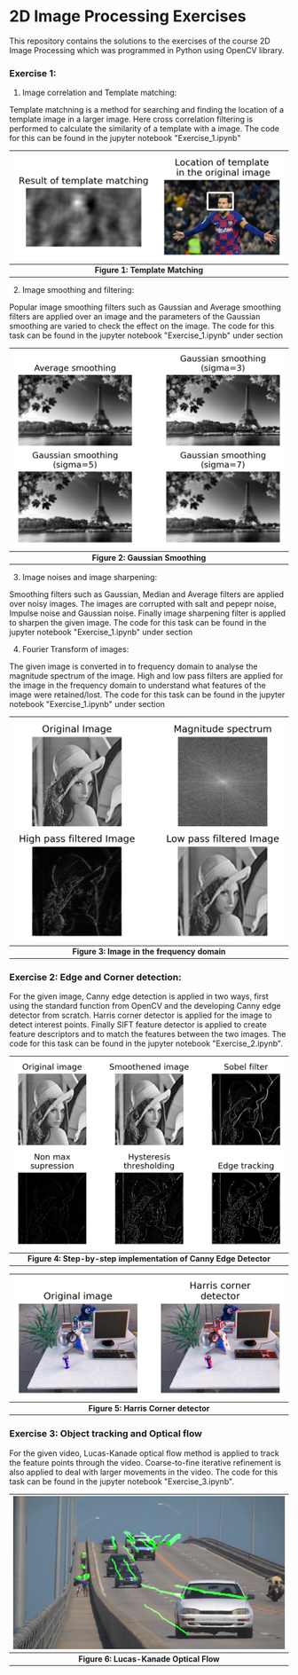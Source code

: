 # 2D Image Processing Exercises
This repository contains the solutions to the exercises of the course 2D Image Processing which was programmed in Python using OpenCV library.

### Exercise 1: 

1. Image correlation and Template matching:

Template matchning is a method for searching and finding the location of a template image in a larger image. Here cross correlation filtering is performed to calculate the similarity of a template with a image. The code for this can be found in the jupyter notebook "Exercise_1.ipynb" 

| ![](Images/Result1.png) |
|:--:|
| <b> Figure 1: Template Matching</b>|

2. Image smoothing and filtering:

Popular image smoothing filters such as Gaussian and Average smoothing filters are applied over an image and the parameters of the Gaussian smoothing are varied to check the effect on the image. The code for this task can be found in the jupyter notebook "Exercise_1.ipynb" under section

| ![](Images/Result2.png) |
|:--:|
| <b> Figure 2: Gaussian Smoothing</b>|

3. Image noises and image sharpening:

Smoothing filters such as Gaussian, Median and Average filters are applied over noisy images. The images are corrupted with salt and pepepr noise, Impulse noise and Gaussian noise. Finally image sharpening filter is applied to sharpen the given image. The code for this task can be found in the jupyter notebook "Exercise_1.ipynb" under section

4. Fourier Transform of images:

The given image is converted in to frequency domain to analyse the magnitude spectrum of the image. High and low pass filters are applied for the image in the frequency domain to understand what features of the image were retained/lost. The code for this task can be found in the jupyter notebook "Exercise_1.ipynb" under section

| ![](Images/Result3.png) |
|:--:|
| <b> Figure 3: Image in the frequency domain</b>|

### Exercise 2: Edge and Corner detection:

For the given image, Canny edge detection is applied in two ways, first using the standard function from OpenCV and the developing Canny edge detector from scratch. Harris corner detector is applied for the image to detect interest points. Finally SIFT feature detector is applied to create feature descriptors and to match the features between the two images. The code for this task can be found in the jupyter notebook "Exercise_2.ipynb".

| ![](Images/Result4.png) |
|:--:|
| <b> Figure 4: Step-by-step implementation of Canny Edge Detector</b>|

| ![](Images/Result5.png) |
|:--:|
| <b> Figure 5: Harris Corner detector</b>|

### Exercise 3: Object tracking and Optical flow

For the given video, Lucas-Kanade optical flow method is applied to track the feature points through the video. Coarse-to-fine iterative refinement is also applied to deal with larger movements in the video. The code for this task can be found in the jupyter notebook "Exercise_3.ipynb". 

| ![](Images/Result6.png) |
|:--:|
| <b> Figure 6: Lucas-Kanade Optical Flow</b>|